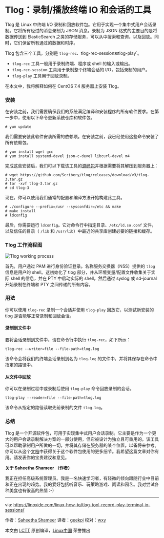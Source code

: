 Tlog：录制/播放终端 IO 和会话的工具
======

Tlog 是 Linux 中终端 I/O 录制和回放软件包。它用于实现一个集中式用户会话录制。它将所有经过的消息录制为 JSON 消息。录制为 JSON 格式的主要目的是将数据传送到 ElasticSearch 之类的存储服务，可以从中搜索和查询，以及回放。同时，它们保留所有通过的数据和时序。

Tlog 包含三个工具，分别是 `tlog-rec`、tlog-rec-session` 和 `tlog-play`。

  * `tlog-rec` 工具一般用于录制终端、程序或 shell 的输入或输出。
  * `tlog-rec-session` 工具用于录制整个终端会话的 I/O，包括录制的用户。
  * `tlog-play` 工具用于回放录制。

在本文中，我将解释如何在 CentOS 7.4 服务器上安装 Tlog。

### 安装

在安装之前，我们需要确保我们的系统满足编译和安装程序的所有软件要求。在第一步中，使用以下命令更新系统仓库和软件包。

```
# yum update
```

我们需要安装此软件安装所需的依赖项。在安装之前，我已经使用这些命令安装了所有依赖包。

```
# yum install wget gcc
# yum install systemd-devel json-c-devel libcurl-devel m4
```

完成这些安装后，我们可以下载该工具的[源码包][1]并根据需要将其解压到服务器上：

```
# wget https://github.com/Scribery/tlog/releases/download/v3/tlog-3.tar.gz
# tar -xvf tlog-3.tar.gz
# cd tlog-3
```

现在，你可以使用我们通常的配置和编译方法开始构建此工具。

```
# ./configure --prefix=/usr --sysconfdir=/etc && make
# make install
# ldconfig
```

最后，你需要运行 `ldconfig`。它对命令行中指定目录、`/etc/ld.so.conf` 文件，以及信任的目录（ `/lib` 和 `/usr/lib`）中最近的共享库创建必要的链接和缓存。

### Tlog 工作流程图

![Tlog working process][2]

首先，用户通过 PAM 进行身份验证登录。名称服务交换器（NSS）提供的 `tlog` 信息是用户的 shell。这初始化了 tlog 部分，并从环境变量/配置文件收集关于实际 shell 的信息，并在 PTY 中启动实际的 shell。然后通过 syslog 或 sd-journal 开始录制在终端和 PTY 之间传递的所有内容。

### 用法

你可以使用 `tlog-rec` 录制一个会话并使用 `tlog-play` 回放它，以测试新安装的 tlog 是否能够正常录制和回放会话。

#### 录制到文件中

要将会话录制到文件中，请在命令行中执行 `tlog-rec`，如下所示：

```
tlog-rec --writer=file --file-path=tlog.log
```

该命令会将我们的终端会话录制到名为 `tlog.log` 的文件中，并将其保存在命令中指定的路径中。

#### 从文件中回放

你可以在录制过程中或录制后使用 `tlog-play` 命令回放录制的会话。

```
tlog-play --reader=file --file-path=tlog.log
```

该命令从指定的路径读取先前录制的文件 `tlog.log`。

### 总结

Tlog 是一个开源软件包，可用于实现集中式用户会话录制。它主要是作为一个更大的用户会话录制解决方案的一部分使用，但它被设计为独立且可重用的。该工具可以帮助录制用户所做的一切，并将其存储在服务器的某个位置，以备将来参考。你可以从这个[文档][3]中获得关于这个软件包使用的更多细节。我希望这篇文章对你有用。请发表你的宝贵建议和意见。

**关于 Saheetha Shameer （作者）**

我正在担任高级系统管理员。我是一名快速学习者，有轻微的倾向跟随行业中目前和正在出现的趋势。我的爱好包括听音乐、玩策略游戏、阅读和园艺。我对尝试各种美食也有很高的热情 :-)

--------------------------------------------------------------------------------

via: https://linoxide.com/linux-how-to/tlog-tool-record-play-terminal-io-sessions/

作者：[Saheetha Shameer][a]
译者：[geekpi](https://github.com/geekpi)
校对：[wxy](https://github.com/wxy)

本文由 [LCTT](https://github.com/LCTT/TranslateProject) 原创编译，[Linux中国](https://linux.cn/) 荣誉推出

[a]:https://linoxide.com/author/saheethas/
[1]:https://github.com/Scribery/tlog/releases/download/v3/tlog-3.tar.gz
[2]:https://linoxide.com/wp-content/uploads/2018/01/Tlog-working-process.png
[3]:https://github.com/Scribery/tlog/blob/master/README.md
